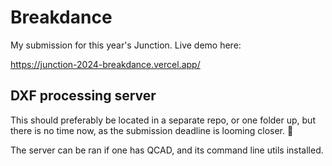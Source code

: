 # Breakdance

My submission for this year's Junction. Live demo here:

https://junction-2024-breakdance.vercel.app/

## DXF processing server

This should preferably be located in a separate repo, or one folder up, but there is no time now, as the submission deadline is looming closer. 😬

The server can be ran if one has QCAD, and its command line utils installed.